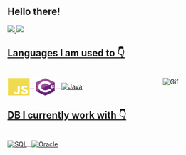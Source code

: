 ## Hello there!

 <div>
  <a href="https://github.com/leoaraujogomes">
  <img height="150em" src="https://github-readme-stats.vercel.app/api?username=leoaraujogomes&show_icons=true&theme=midnight-purple&include_all_commits=true&count_private=true"/>
  <img height="100em" src="https://github-readme-stats.vercel.app/api/top-langs/?username=leoaraujogomes&layout=compact&langs_count=7&theme=midnight-purple"/>
   
</div>
 
 ## Languages I am used to 👇
 
  <div style="display: inline_block"><br>
  <img align="center" alt="Js" height="40" width="50" src="https://raw.githubusercontent.com/devicons/devicon/master/icons/javascript/javascript-plain.svg">_
  <img align="center" alt="Csharp" height="40" width="50" src="https://raw.githubusercontent.com/devicons/devicon/master/icons/csharp/csharp-original.svg">_
  <img align="center" alt="Java" height="40" width="50" src="https://cdn.jsdelivr.net/gh/devicons/devicon/icons/java/java-original.svg">
  <img align="right" alt="Gif" height="140" width="155" src="https://c.tenor.com/AlUkiGkR2j8AAAAC/new-game-ahagon-umiko-programming.gif">
</div>
  
  ## DB I currently work with 👇
 
<div style="display: inline_block"><br>
  <img align="center" alt="SQL" height="50" width="50" src="https://img.icons8.com/color/50/000000/microsoft-sql-server.png">_
  <img align="center" alt="Oracle" height="60" width="60" src="https://cdn.jsdelivr.net/gh/devicons/devicon/icons/oracle/oracle-original.svg">
</div>

 
 ##
